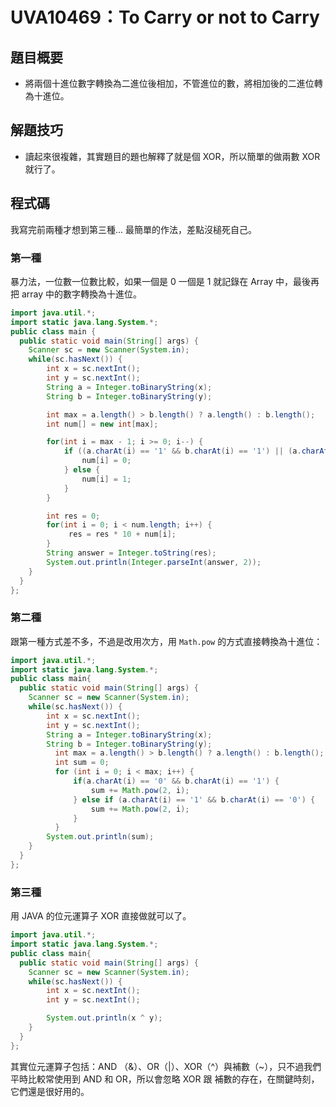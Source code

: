 # UVA10469：To Carry or not to Carry

## 題目概要

- 將兩個十進位數字轉換為二進位後相加，不管進位的數，將相加後的二進位轉為十進位。

## 解題技巧

- 讀起來很複雜，其實題目的題也解釋了就是個 XOR，所以簡單的做兩數 XOR 就行了。

## 程式碼

我寫完前兩種才想到第三種... 最簡單的作法，差點沒槌死自己。

### 第一種

暴力法，一位數一位數比較，如果一個是 0 一個是 1 就記錄在 Array 中，最後再把 array 中的數字轉換為十進位。

```java
import java.util.*;
import static java.lang.System.*;
public class main {
  public static void main(String[] args) {
    Scanner sc = new Scanner(System.in);
    while(sc.hasNext()) {
        int x = sc.nextInt();
        int y = sc.nextInt();
        String a = Integer.toBinaryString(x);
        String b = Integer.toBinaryString(y);

        int max = a.length() > b.length() ? a.length() : b.length();
        int num[] = new int[max];

        for(int i = max - 1; i >= 0; i--) {
            if ((a.charAt(i) == '1' && b.charAt(i) == '1') || (a.charAt(i) == '0' && b.charAt(i) == '0')) {
                num[i] = 0;
            } else {
                num[i] = 1;
            }
        }

        int res = 0;
        for(int i = 0; i < num.length; i++) {
             res = res * 10 + num[i];
        }
        String answer = Integer.toString(res);
        System.out.println(Integer.parseInt(answer, 2));
    }
  }
};
```

### 第二種

跟第一種方式差不多，不過是改用次方，用 `Math.pow` 的方式直接轉換為十進位：

```java
import java.util.*;
import static java.lang.System.*;
public class main{
  public static void main(String[] args) {
    Scanner sc = new Scanner(System.in);
    while(sc.hasNext()) {
        int x = sc.nextInt();
        int y = sc.nextInt();
        String a = Integer.toBinaryString(x);
        String b = Integer.toBinaryString(y);
          int max = a.length() > b.length() ? a.length() : b.length();
          int sum = 0;
          for (int i = 0; i < max; i++) {
              if(a.charAt(i) == '0' && b.charAt(i) == '1') {
                  sum += Math.pow(2, i);
              } else if (a.charAt(i) == '1' && b.charAt(i) == '0') {
                  sum += Math.pow(2, i);
              }
          }
        System.out.println(sum);
    }
  }
};
```

### 第三種

用 JAVA 的位元運算子 XOR 直接做就可以了。

```java
import java.util.*;
import static java.lang.System.*;
public class main{
  public static void main(String[] args) {
    Scanner sc = new Scanner(System.in);
    while(sc.hasNext()) {
        int x = sc.nextInt();
        int y = sc.nextInt();

        System.out.println(x ^ y);
    }
  }
};
```

其實位元運算子包括：AND （&）、OR（|）、XOR（^）與補數（~），只不過我們平時比較常使用到 AND 和 OR，所以會忽略 XOR 跟 補數的存在，在關鍵時刻，它們還是很好用的。

